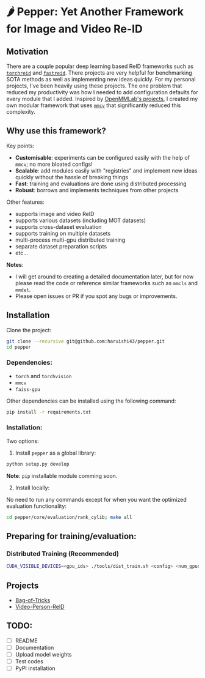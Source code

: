 # 🌶️ Pepper: Yet Another Framework for Image and Video Re-ID

## Motivation

There are a couple popular deep learning based ReID frameworks such as [`torchreid`](https://github.com/KaiyangZhou/deep-person-reid) and [`fastreid`](https://github.com/JDAI-CV/fast-reid).
There projects are very helpful for benchmarking SOTA methods as well as implementing new ideas quickly.
For my personal projects, I've been heavily using these projects.
The one problem that reduced my productivity was how I needed to add configuration defaults for every module that I added.
Inspired by [OpenMMLab's projects](https://github.com/open-mmlab), I created my own modular framework that uses [`mmcv`](https://github.com/open-mmlab/mmcv) that significantly reduced this complexity.

## Why use this framework?

Key points:

- __Customisable__: experiments can be configured easily with the help of `mmcv`; no more bloated configs!
- __Scalable__: add modules easily with "registries" and implement new ideas quickly without the hassle of breaking things
- __Fast__: training and evaluations are done using distributed processing
- __Robust__: borrows and implements techniques from other projects

Other features:

- supports image and video ReID
- supports various datasets (including MOT datasets)
- supports cross-dataset evaluation
- supports training on multiple datasets
- multi-process multi-gpu distributed training
- separate dataset preparation scripts
- etc...

__Notes__:

- I will get around to creating a detailed documentation later, but for now please read the code or reference similar frameworks such as `mmcls` and `mmdet`.
- Please open issues or PR if you spot any bugs or improvements.

## Installation

Clone the project:

```Bash
git clone --recursive git@github.com:haruishi43/pepper.git
cd pepper
```

### Dependencies:

- `torch` and `torchvision`
- `mmcv`
- `faiss-gpu`

Other dependencies can be installed using the following command:

```Bash
pip install -r requirements.txt
```

### Installation:

Two options:

1. Install `pepper` as a global library:

```Bash
python setup.py develop
```

__Note__: `pip` installable module comming soon.

2. Install locally:

No need to run any commands except for when you want the optimized evaluation functionality:

```Bash
cd pepper/core/evaluation/rank_cylib; make all
```

## Preparing for training/evaluation:

### Distributed Training (Recommended)

```Bash
CUDA_VISIBLE_DEVICES=<gpu_ids> ./tools/dist_train.sh <config> <num_gpus>
```

## Projects

- [Bag-of-Tricks](configs/projects/reproduce_BoT/README.md)
- [Video-Person-ReID](configs/video/resnet/README.md)


## TODO:

- [ ] README
- [ ] Documentation
- [ ] Upload model weights
- [ ] Test codes
- [ ] PyPI installation
